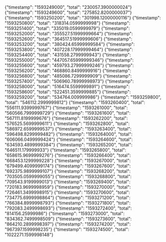 {"timestamp": "1593249000", "total": "230057.3900000024"}
{"timestamp": "1593249600", "total": "275852.8200000037"}
{"timestamp": "1593250200", "total": "301998.12000000116"}
{"timestamp": "1593250800", "total": "318314.0599999998"}
{"timestamp": "1593251400", "total": "335019.0599999979"}
{"timestamp": "1593252000", "total": "355527.51999999664"}
{"timestamp": "1593252600", "total": "364517.51999999606"}
{"timestamp": "1593253200", "total": "380424.65999999584"} 
{"timestamp": "1593253800", "total": "407228.17999999464"} 
{"timestamp": "1593254400", "total": "431558.2799999943"}
{"timestamp": "1593255000", "total": "447057.65999999346"}
{"timestamp": "1593255600", "total": "459793.27999999246"}
{"timestamp": "1593256200", "total": "468860.8499999916"}
{"timestamp": "1593256800", "total": "485086.7299999909"}
{"timestamp": "1593257400", "total": "506960.78999998973"} 
{"timestamp": "1593258000", "total": "516474.5599999891"}
{"timestamp": "1593258600", "total": "522451.3599999885"} 
{"timestamp": "1593259200", "total": "534764.009999986"} 
{"timestamp": "1593259800", "total": "546112.2999999812"} 
{"timestamp": "1593260400", "total": "556111.9399999767"} 
{"timestamp": "1593261000", "total": "560566.7999999729"} 
{"timestamp": "1593261600", "total": "567111.8199999676"} 
{"timestamp": "1593262200", "total": "576525.5699999611"} 
{"timestamp": "1593262800", "total": "586972.6599999537"} 
{"timestamp": "1593263400", "total": "596498.8299999482"} 
{"timestamp": "1593264000", "total": "606066.0499999424"} 
{"timestamp": "1593264600", "total": "634593.4899999384"} 
{"timestamp": "1593265200", "total": "646511.179999933"} 
{"timestamp": "1593265800", "total": "658615.9699999276"} 
{"timestamp": "1593266400", "total": "668453.1299999228"} 
{"timestamp": "1593267000", "total": "679499.4099999174"} 
{"timestamp": "1593267600", "total": "692375.9899999107"} 
{"timestamp": "1593268200", "total": "703505.0599999055"} 
{"timestamp": "1593268800", "total": "709543.9199999013"} 
{"timestamp": "1593269400", "total": "720183.9699998959"} 
{"timestamp": "1593270000", "total": "726461.3499998915"} 
{"timestamp": "1593270600", "total": "734775.6999998864"} 
{"timestamp": "1593271200", "total": "766384.8999998793"} 
{"timestamp": "1593271800", "total": "792083.2499998693"} 
{"timestamp": "1593272400", "total": "814156.25999986"}
{"timestamp": "1593273000", "total": "834362.7499998509"} 
{"timestamp": "1593273600", "total": "864210.2899998397"} 
{"timestamp": "1593274200", "total": "967397.1599998235"} 
{"timestamp": "1593274500", "total": "1022271.1599998148"}